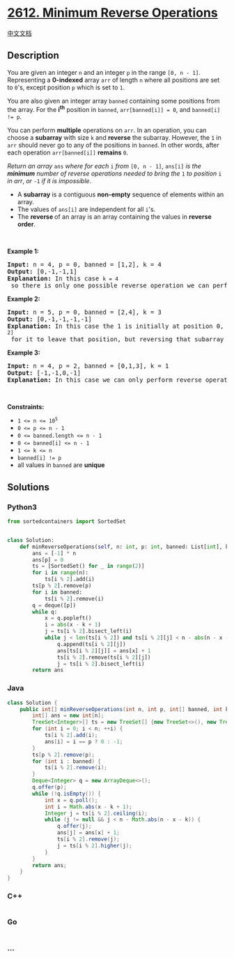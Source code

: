 # [2612. Minimum Reverse Operations](https://leetcode.com/problems/minimum-reverse-operations)

[中文文档](/solution/2600-2699/2612.Minimum%20Reverse%20Operations/README.md)

## Description

<p>You are given an integer <code>n</code> and an integer <code>p</code> in the range <code>[<font face="monospace">0</font>, n - 1]</code>. Representing a <strong>0-indexed</strong> array <code>arr</code>&nbsp;of length <code>n</code> where all positions are set to <code>0</code>&#39;s, except position <code>p</code> which is set to <code>1</code>.</p>

<p>You are also given an integer array <code>banned</code> containing some positions from the array. For the <strong>i</strong><sup><strong>th</strong></sup> position in <code>banned</code>, <code>arr[banned[i]] = 0</code>, and <code>banned[i] != p</code>.</p>

<p>You can perform <strong>multiple</strong> operations on <code>arr</code>. In an operation, you can choose a <strong>subarray</strong> with size <code>k</code> and <strong>reverse</strong> the subarray. However, the <code>1</code> in <code>arr</code> should never go to any of the positions in <code>banned</code>. In other words, after each operation <code>arr[banned[i]]</code> <strong>remains</strong> <code>0</code>.</p>

<p><em>Return an array</em> <code>ans</code> <em>where</em><em> for each </em><code>i</code><em> from </em><code>[0, n - 1]</code>, <code>ans[i]</code> <em>is the <strong>minimum</strong> number of reverse operations needed to bring the</em> <code>1</code> <em>to position</em> <code>i</code><em> in arr</em>, <em>or</em> <code>-1</code> <em>if it is impossible</em>.</p>

<ul>
	<li>A <strong>subarray</strong> is a contiguous <strong>non-empty</strong> sequence of elements within an array.</li>
	<li>The values of <code>ans[i]</code> are independent for all <code>i</code>&#39;s.</li>
	<li>The <strong>reverse </strong>of an array is an array containing the values in <strong>reverse order</strong>.</li>
</ul>

<p>&nbsp;</p>
<p><strong class="example">Example 1:</strong></p>

<pre>
<strong>Input:</strong> n = 4, p = 0, banned = [1,2], k = 4
<strong>Output:</strong> [0,-1,-1,1]
<strong>Explanation:</strong> In this case <code>k = 4</code> so there is only one possible reverse operation we can perform, which is reversing the whole array. Initially, 1<strong> </strong>is placed at position 0 so the amount of operations we need for position 0 is <code>0</code>. We can never place a 1 on the banned positions, so the answer for positions 1 and 2 is <code>-1</code>. Finally, with one reverse operation we can bring the 1 to index 3, so the answer for position 3 is <code>1</code>. 
</pre>

<p><strong class="example">Example 2:</strong></p>

<pre>
<strong>Input:</strong> n = 5, p = 0, banned = [2,4], k = 3
<strong>Output:</strong> [0,-1,-1,-1,-1]
<strong>Explanation:</strong> In this case the 1 is initially at position 0, so the answer for that position is <code>0</code>. We can perform reverse operations of size 3. The 1 is currently located at position 0, so we need to reverse the subarray <code>[0, 2]</code> for it to leave that position, but reversing that subarray makes position 2 have a 1, which shouldn&#39;t happen. So, we can&#39;t move the 1 from position 0, making the result for all the other positions <code>-1</code>. 
</pre>

<p><strong class="example">Example 3:</strong></p>

<pre>
<strong>Input:</strong> n = 4, p = 2, banned = [0,1,3], k = 1
<strong>Output:</strong> [-1,-1,0,-1]
<strong>Explanation:</strong> In this case we can only perform reverse operations of size 1.<strong>&nbsp;</strong>So the 1 never changes its position.
</pre>

<p>&nbsp;</p>
<p><strong>Constraints:</strong></p>

<ul>
	<li><code>1 &lt;= n &lt;= 10<sup>5</sup></code></li>
	<li><code>0 &lt;= p &lt;= n - 1</code></li>
	<li><code>0 &lt;= banned.length &lt;= n - 1</code></li>
	<li><code>0 &lt;= banned[i] &lt;= n - 1</code></li>
	<li><code>1 &lt;= k &lt;= n&nbsp;</code></li>
	<li><code>banned[i] != p</code></li>
	<li>all values in <code>banned</code>&nbsp;are <strong>unique</strong>&nbsp;</li>
</ul>

## Solutions

<!-- tabs:start -->

### **Python3**

```python
from sortedcontainers import SortedSet


class Solution:
    def minReverseOperations(self, n: int, p: int, banned: List[int], k: int) -> List[int]:
        ans = [-1] * n
        ans[p] = 0
        ts = [SortedSet() for _ in range(2)]
        for i in range(n):
            ts[i % 2].add(i)
        ts[p % 2].remove(p)
        for i in banned:
            ts[i % 2].remove(i)
        q = deque([p])
        while q:
            x = q.popleft()
            i = abs(x - k + 1)
            j = ts[i % 2].bisect_left(i)
            while j < len(ts[i % 2]) and ts[i % 2][j] < n - abs(n - x - k):
                q.append(ts[i % 2][j])
                ans[ts[i % 2][j]] = ans[x] + 1
                ts[i % 2].remove(ts[i % 2][j])
                j = ts[i % 2].bisect_left(i)
        return ans
```

### **Java**

```java
class Solution {
    public int[] minReverseOperations(int n, int p, int[] banned, int k) {
        int[] ans = new int[n];
        TreeSet<Integer>[] ts = new TreeSet[] {new TreeSet<>(), new TreeSet<>()};
        for (int i = 0; i < n; ++i) {
            ts[i % 2].add(i);
            ans[i] = i == p ? 0 : -1;
        }
        ts[p % 2].remove(p);
        for (int i : banned) {
            ts[i % 2].remove(i);
        }
        Deque<Integer> q = new ArrayDeque<>();
        q.offer(p);
        while (!q.isEmpty()) {
            int x = q.poll();
            int i = Math.abs(x - k + 1);
            Integer j = ts[i % 2].ceiling(i);
            while (j != null && j < n - Math.abs(n - x - k)) {
                q.offer(j);
                ans[j] = ans[x] + 1;
                ts[i % 2].remove(j);
                j = ts[i % 2].higher(j);
            }
        }
        return ans;
    }
}
```

### **C++**

```cpp

```

### **Go**

```go

```

### **...**

```

```

<!-- tabs:end -->
